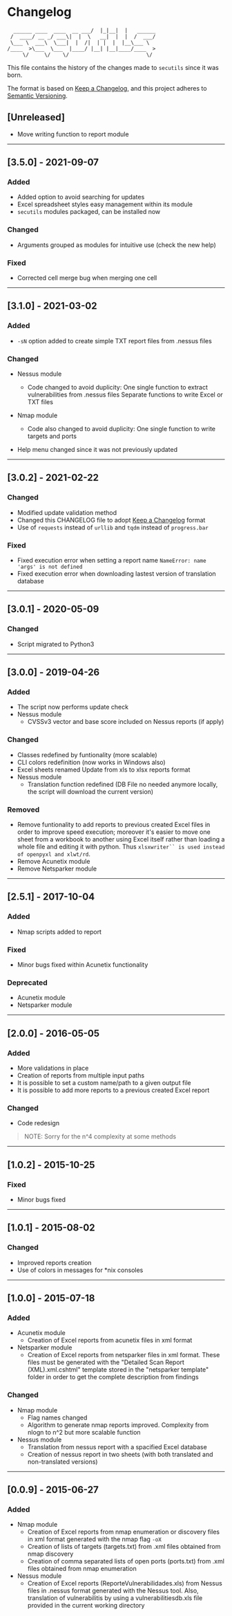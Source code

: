 # Changelog

```                             __  .__.__          
  ______ ____  ____  __ ___/  |_|__|  |   ______
 /  ____/ __ _/ ___\|  |  \   __|  |  |  /  ___/
 \___ \  ___\  \___|  |  /|  | |  |  |__\___ \ 
/____  >\___  \___  |____/ |__| |__|____/____  >
     \/     \/    \/                         \/ 
```
This file contains the history of the changes made to `secutils` since it was born.

The format is based on [Keep a Changelog](https://keepachangelog.com/en/1.0.0/), and this project adheres to [Semantic Versioning](https://semver.org/spec/v2.0.0.html).

## [Unreleased]
- Move writing function to report module

---
## [3.5.0] - 2021-09-07
### Added
- Added option to avoid searching for updates
- Excel spreadsheet styles easy management within its module 
- `secutils` modules packaged, can be installed now

### Changed
- Arguments grouped as modules for intuitive use (check the new help)

### Fixed
- Corrected cell merge bug when merging one cell

---
## [3.1.0] - 2021-03-02
### Added
- `-sN` option added to create simple TXT report files from .nessus files

### Changed
- Nessus module
	- Code changed to avoid duplicity:
	One single function to extract vulnerabilities from .nessus files 
	Separate functions to write Excel or TXT files

- Nmap module
	- Code also changed to avoid duplicity:
	One single function to write targets and ports

- Help menu changed since it was not previously updated

---
## [3.0.2] - 2021-02-22
### Changed
- Modified update validation method
- Changed this CHANGELOG file to adopt [Keep a Changelog](https://keepachangelog.com/en/1.0.0/) format
- Use of `requests` instead of `urllib` and `tqdm` instead of `progress.bar`

### Fixed
- Fixed execution error when setting a report name `NameError: name 'args' is not defined`
- Fixed execution error when downloading lastest version of translation database

---
## [3.0.1] - 2020-05-09
### Changed
- Script migrated to Python3 

---
## [3.0.0] - 2019-04-26
### Added
- The script now performs update check  
- Nessus module
	- CVSSv3 vector and base score included on Nessus reports (if apply)

### Changed
- Classes redefined by funtionality (more scalable)
- CLI colors redefinition (now works in Windows also)
- Excel sheets renamed
Update from xls to xlsx reports format
- Nessus module
	- Translation function redefined (DB File no needed anymore locally, the script will download the current version)  

### Removed
- Remove funtionality to add reports to previous created Excel files in order to improve speed execution; moreover it's easier to move one sheet from a workbook to another using Excel itself rather than loading a whole file and editing it with python. Thus `xlsxwriter`` is used instead of openpyxl and xlwt/rd`.
- Remove Acunetix module
- Remove Netsparker module

---
## [2.5.1] - 2017-10-04
### Added
- Nmap scripts added to report  

### Fixed
- Minor bugs fixed within Acunetix functionality  

### Deprecated
- Acunetix module
- Netsparker module

---
## [2.0.0] - 2016-05-05
### Added
- More validations in place  
- Creation of reports from multiple input paths  
- It is possible to set a custom name/path to a given output file  
- It is possible to add more reports to a previous created Excel report 

### Changed
- Code redesign  
 
> NOTE: Sorry for the n^4 complexity at some methods

---
## [1.0.2] - 2015-10-25
### Fixed
- Minor bugs fixed

---
## [1.0.1] - 2015-08-02
### Changed
- Improved reports creation  
- Use of colors in messages for \*nix consoles  

---
## [1.0.0] - 2015-07-18
### Added
- Acunetix module
	- Creation of Excel reports from acunetix files in xml format  
- Netsparker module
	- Creation of Excel reports from netsparker files in xml format. These files must be generated with the "Detailed Scan Report (XML).xml.cshtml" template stored in the "netsparker template" folder in order to get the complete description from findings 

### Changed
- Nmap module
	- Flag names changed 
	- Algorithm to generate nmap reports improved. Complexity from nlogn to n^2 but more scalable function  
- Nessus module
	- Translation from nessus report with a spacified Excel database  
	- Creation of nessus report in two sheets (with both translated and non-translated versions) 
 
---
## [0.0.9] - 2015-06-27
### Added
- Nmap module
	- Creation of Excel reports from nmap enumeration or discovery files in xml format generated with the nmap flag `-oX`
	- Creation of lists of targets (targets.txt) from .xml files obtained from nmap discovery  
	- Creation of comma separated lists of open ports (ports.txt) from .xml files obtained from nmap enumeration  
- Nessus module
	- Creation of Excel reports (ReporteVulnerabilidades.xls) from Nessus files in .nessus format generated with the Nessus tool. Also, translation of vulnerabilitis by using a vulnerabilitiesdb.xls file provided in the current working directory  
